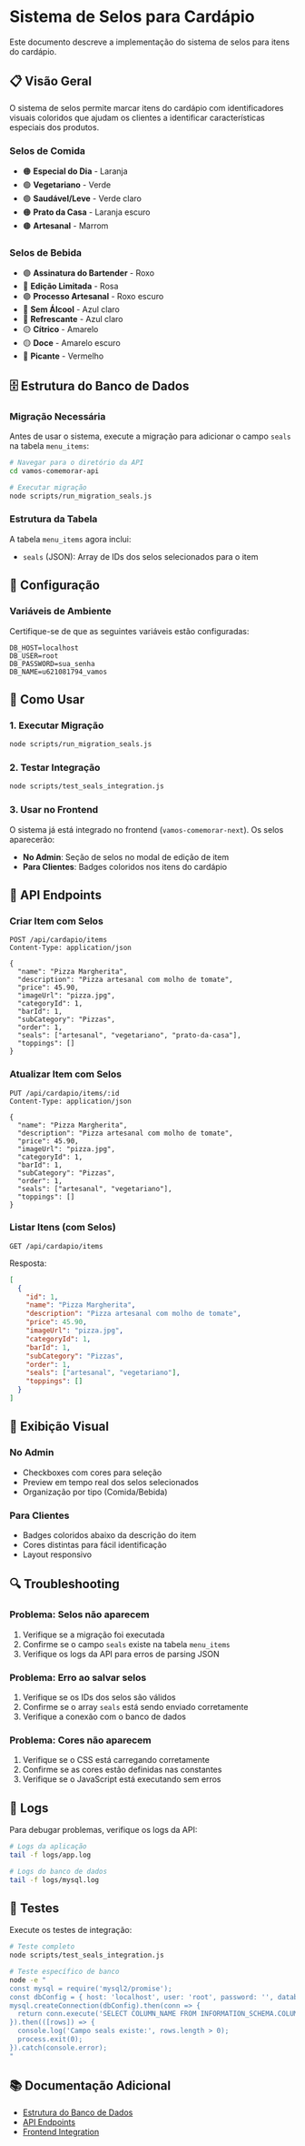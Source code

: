 # Sistema de Selos para Cardápio

Este documento descreve a implementação do sistema de selos para itens do cardápio.

## 📋 Visão Geral

O sistema de selos permite marcar itens do cardápio com identificadores visuais coloridos que ajudam os clientes a identificar características especiais dos produtos.

### Selos de Comida
- 🟠 **Especial do Dia** - Laranja
- 🟢 **Vegetariano** - Verde
- 🟢 **Saudável/Leve** - Verde claro
- 🟠 **Prato da Casa** - Laranja escuro
- 🟤 **Artesanal** - Marrom

### Selos de Bebida
- 🟣 **Assinatura do Bartender** - Roxo
- 🔴 **Edição Limitada** - Rosa
- 🟣 **Processo Artesanal** - Roxo escuro
- 🔵 **Sem Álcool** - Azul claro
- 🔵 **Refrescante** - Azul claro
- 🟡 **Cítrico** - Amarelo
- 🟡 **Doce** - Amarelo escuro
- 🔴 **Picante** - Vermelho

## 🗄️ Estrutura do Banco de Dados

### Migração Necessária

Antes de usar o sistema, execute a migração para adicionar o campo `seals` na tabela `menu_items`:

```bash
# Navegar para o diretório da API
cd vamos-comemorar-api

# Executar migração
node scripts/run_migration_seals.js
```

### Estrutura da Tabela

A tabela `menu_items` agora inclui:
- `seals` (JSON): Array de IDs dos selos selecionados para o item

## 🔧 Configuração

### Variáveis de Ambiente

Certifique-se de que as seguintes variáveis estão configuradas:

```env
DB_HOST=localhost
DB_USER=root
DB_PASSWORD=sua_senha
DB_NAME=u621081794_vamos
```

## 🚀 Como Usar

### 1. Executar Migração

```bash
node scripts/run_migration_seals.js
```

### 2. Testar Integração

```bash
node scripts/test_seals_integration.js
```

### 3. Usar no Frontend

O sistema já está integrado no frontend (`vamos-comemorar-next`). Os selos aparecerão:

- **No Admin**: Seção de selos no modal de edição de item
- **Para Clientes**: Badges coloridos nos itens do cardápio

## 📡 API Endpoints

### Criar Item com Selos

```http
POST /api/cardapio/items
Content-Type: application/json

{
  "name": "Pizza Margherita",
  "description": "Pizza artesanal com molho de tomate",
  "price": 45.90,
  "imageUrl": "pizza.jpg",
  "categoryId": 1,
  "barId": 1,
  "subCategory": "Pizzas",
  "order": 1,
  "seals": ["artesanal", "vegetariano", "prato-da-casa"],
  "toppings": []
}
```

### Atualizar Item com Selos

```http
PUT /api/cardapio/items/:id
Content-Type: application/json

{
  "name": "Pizza Margherita",
  "description": "Pizza artesanal com molho de tomate",
  "price": 45.90,
  "imageUrl": "pizza.jpg",
  "categoryId": 1,
  "barId": 1,
  "subCategory": "Pizzas",
  "order": 1,
  "seals": ["artesanal", "vegetariano"],
  "toppings": []
}
```

### Listar Itens (com Selos)

```http
GET /api/cardapio/items
```

Resposta:
```json
[
  {
    "id": 1,
    "name": "Pizza Margherita",
    "description": "Pizza artesanal com molho de tomate",
    "price": 45.90,
    "imageUrl": "pizza.jpg",
    "categoryId": 1,
    "barId": 1,
    "subCategory": "Pizzas",
    "order": 1,
    "seals": ["artesanal", "vegetariano"],
    "toppings": []
  }
]
```

## 🎨 Exibição Visual

### No Admin
- Checkboxes com cores para seleção
- Preview em tempo real dos selos selecionados
- Organização por tipo (Comida/Bebida)

### Para Clientes
- Badges coloridos abaixo da descrição do item
- Cores distintas para fácil identificação
- Layout responsivo

## 🔍 Troubleshooting

### Problema: Selos não aparecem
1. Verifique se a migração foi executada
2. Confirme se o campo `seals` existe na tabela `menu_items`
3. Verifique os logs da API para erros de parsing JSON

### Problema: Erro ao salvar selos
1. Verifique se os IDs dos selos são válidos
2. Confirme se o array `seals` está sendo enviado corretamente
3. Verifique a conexão com o banco de dados

### Problema: Cores não aparecem
1. Verifique se o CSS está carregando corretamente
2. Confirme se as cores estão definidas nas constantes
3. Verifique se o JavaScript está executando sem erros

## 📝 Logs

Para debugar problemas, verifique os logs da API:

```bash
# Logs da aplicação
tail -f logs/app.log

# Logs do banco de dados
tail -f logs/mysql.log
```

## 🧪 Testes

Execute os testes de integração:

```bash
# Teste completo
node scripts/test_seals_integration.js

# Teste específico de banco
node -e "
const mysql = require('mysql2/promise');
const dbConfig = { host: 'localhost', user: 'root', password: '', database: 'u621081794_vamos' };
mysql.createConnection(dbConfig).then(conn => {
  return conn.execute('SELECT COLUMN_NAME FROM INFORMATION_SCHEMA.COLUMNS WHERE TABLE_NAME = \"menu_items\" AND COLUMN_NAME = \"seals\"');
}).then(([rows]) => {
  console.log('Campo seals existe:', rows.length > 0);
  process.exit(0);
}).catch(console.error);
"
```

## 📚 Documentação Adicional

- [Estrutura do Banco de Dados](migrations/)
- [API Endpoints](routes/cardapio.js)
- [Frontend Integration](../vamos-comemorar-next/app/admin/cardapio/page.tsx)






















